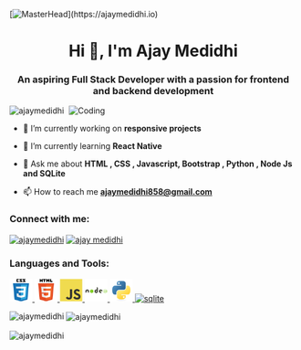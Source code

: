 [![MasterHead](https://1.bp.blogspot.com/-7A4WynwLsM...)](https://ajaymedidhi.io)

<h1 align="center">Hi 👋, I'm Ajay Medidhi</h1>
<h3 align="center">An aspiring Full Stack Developer with a passion for frontend and backend development</h3>

<img align="right" alt="Coding" width="400" src="https://res.cloudinary.com/ajaymedidhi7/image/upload/v1684066605/gitimage_yrfdtv.gif"/>

<p align="left"> <img src="https://komarev.com/ghpvc/?username=ajaymedidhi&label=Profile%20views&color=0e75b6&style=flat" alt="ajaymedidhi" /> </p>

- 🔭 I’m currently working on **responsive projects**

- 🌱 I’m currently learning **React Native**

- 💬 Ask me about **HTML , CSS , Javascript, Bootstrap , Python , Node Js and SQLite**

- 📫 How to reach me **ajaymedidhi858@gmail.com**

<h3 align="left">Connect with me:</h3>
<p align="left">
<a href="https://twitter.com/ajaymedidhi" target="blank"><img align="center" src="https://raw.githubusercontent.com/rahuldkjain/github-profile-readme-generator/master/src/images/icons/Social/twitter.svg" alt="ajaymedidhi" height="30" width="40" /></a>
<a href="https://linkedin.com/in/ajay medidhi" target="blank"><img align="center" src="https://raw.githubusercontent.com/rahuldkjain/github-profile-readme-generator/master/src/images/icons/Social/linked-in-alt.svg" alt="ajay medidhi" height="30" width="40" /></a>
</p>

<h3 align="left">Languages and Tools:</h3>
<p align="left"> <a href="https://www.w3schools.com/css/" target="_blank" rel="noreferrer"> <img src="https://raw.githubusercontent.com/devicons/devicon/master/icons/css3/css3-original-wordmark.svg" alt="css3" width="40" height="40"/> </a> <a href="https://www.w3.org/html/" target="_blank" rel="noreferrer"> <img src="https://raw.githubusercontent.com/devicons/devicon/master/icons/html5/html5-original-wordmark.svg" alt="html5" width="40" height="40"/> </a> <a href="https://developer.mozilla.org/en-US/docs/Web/JavaScript" target="_blank" rel="noreferrer"> <img src="https://raw.githubusercontent.com/devicons/devicon/master/icons/javascript/javascript-original.svg" alt="javascript" width="40" height="40"/> </a> <a href="https://nodejs.org" target="_blank" rel="noreferrer"> <img src="https://raw.githubusercontent.com/devicons/devicon/master/icons/nodejs/nodejs-original-wordmark.svg" alt="nodejs" width="40" height="40"/> </a> <a href="https://www.python.org" target="_blank" rel="noreferrer"> <img src="https://raw.githubusercontent.com/devicons/devicon/master/icons/python/python-original.svg" alt="python" width="40" height="40"/> </a> <a href="https://www.sqlite.org/" target="_blank" rel="noreferrer"> <img src="https://www.vectorlogo.zone/logos/sqlite/sqlite-icon.svg" alt="sqlite" width="40" height="40"/> </a> </p>

<p><img align="left" src="https://github-readme-stats.vercel.app/api/top-langs?username=ajaymedidhi&show_icons=true&locale=en&layout=compact" alt="ajaymedidhi" /></p>

<p>&nbsp;<img align="center" src="https://github-readme-stats.vercel.app/api?username=ajaymedidhi&show_icons=true&locale=en" alt="ajaymedidhi" /></p>

<p><img align="center" src="https://github-readme-streak-stats.herokuapp.com/?user=ajaymedidhi&" alt="ajaymedidhi" /></p>


<!--
**ajaymedidhi/ajaymedidhi** is a ✨ _special_ ✨ repository because its `README.md` (this file) appears on your GitHub profile.

Here are some ideas to get you started:

- 🔭 I’m currently working on ...
- 🌱 I’m currently learning ...
- 👯 I’m looking to collaborate on ...
- 🤔 I’m looking for help with ...
- 💬 Ask me about ...
- 📫 How to reach me: ...
- 😄 Pronouns: ...
- ⚡ Fun fact: ...
-->
